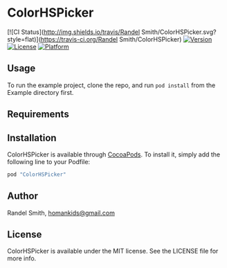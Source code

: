 # ColorHSPicker

[![CI Status](http://img.shields.io/travis/Randel Smith/ColorHSPicker.svg?style=flat)](https://travis-ci.org/Randel Smith/ColorHSPicker)
[![Version](https://img.shields.io/cocoapods/v/ColorHSPicker.svg?style=flat)](http://cocoapods.org/pods/ColorHSPicker)
[![License](https://img.shields.io/cocoapods/l/ColorHSPicker.svg?style=flat)](http://cocoapods.org/pods/ColorHSPicker)
[![Platform](https://img.shields.io/cocoapods/p/ColorHSPicker.svg?style=flat)](http://cocoapods.org/pods/ColorHSPicker)

## Usage

To run the example project, clone the repo, and run `pod install` from the Example directory first.

## Requirements

## Installation

ColorHSPicker is available through [CocoaPods](http://cocoapods.org). To install
it, simply add the following line to your Podfile:

```ruby
pod "ColorHSPicker"
```

## Author

Randel Smith, homankids@gmail.com

## License

ColorHSPicker is available under the MIT license. See the LICENSE file for more info.
